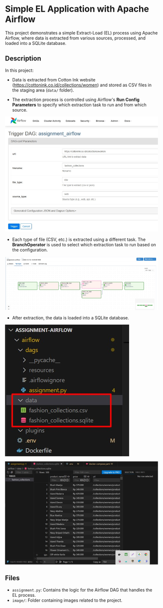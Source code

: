 # Simple EL Application with Apache Airflow

This project demonstrates a simple Extract-Load (EL) process using Apache Airflow, where data is extracted from various sources, processed, and loaded into a SQLite database.

## Description

In this project:
- Data is extracted from Cotton Ink website (https://cottonink.co.id/collections/women) and stored as CSV files in the staging area (`data/` folder).

- The extraction process is controlled using Airflow's **Run Config Parameters** to specify which extraction task to run and from which source.

![param](image/parameter.jpg)

- Each type of file (CSV, etc.) is extracted using a different task. The **BranchOperator** is used to select which extraction task to run based on the configuration.

![graph](image/graph.jpg)

- After extraction, the data is loaded into a SQLite database.

![result_data](image/data_result.jpg)

![result](image/results.jpg)


## Files

- `assignment.py`: Contains the logic for the Airflow DAG that handles the EL process.
- `image/`: Folder containing images related to the project.